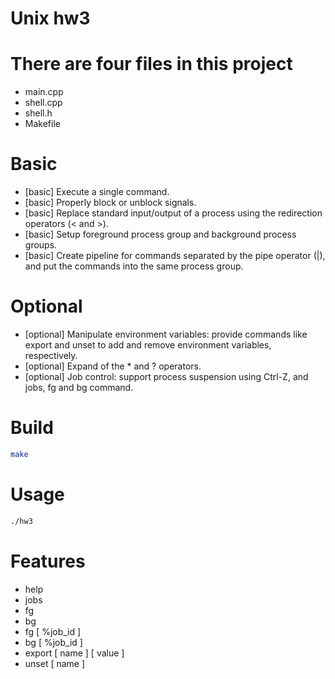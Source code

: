 # Unix hw3

# There are four files in this project

- main.cpp
- shell.cpp
- shell.h
- Makefile

# Basic 

- [basic] Execute a single command.
- [basic] Properly block or unblock signals.
- [basic] Replace standard input/output of a process using the redirection operators (< and >).
- [basic] Setup foreground process group and background process groups.
- [basic] Create pipeline for commands separated by the pipe operator (|), and put the commands into the same process group.

# Optional

- [optional] Manipulate environment variables: provide commands like export and unset to add and remove environment variables, respectively.
- [optional] Expand of the * and ? operators.
- [optional] Job control: support process suspension using Ctrl-Z, and jobs, fg and bg command.

# Build

```bash
make
```

# Usage

```bash
./hw3
```
# Features

- help
- jobs
- fg
- bg
- fg [ %job_id ]
- bg [ %job_id ]
- export [ name ] [ value ]
- unset [ name ]

